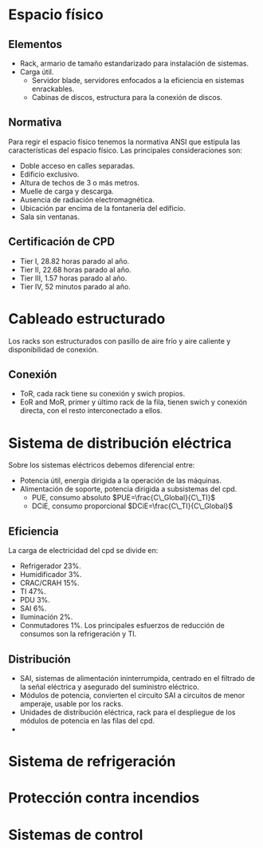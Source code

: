 # Espacio físico
## Elementos
- Rack, armario de tamaño estandarizado para instalación de sistemas.
- Carga útil.
	- Servidor blade, servidores enfocados a la eficiencia en sistemas enrackables.
	- Cabinas de discos, estructura para la conexión de discos.
## Normativa
Para regir el espacio físico tenemos la normativa ANSI que estipula las características del espacio físico. Las principales consideraciones son:
- Doble acceso en calles separadas.
- Edificio exclusivo.
- Altura de techos de 3 o más metros.
- Muelle de carga y descarga.
- Ausencia de radiación electromagnética.
- Ubicación par encima de la fontanería del edificio.
- Sala sin ventanas.
## Certificación de CPD
- Tier I, 28.82 horas parado al año.
- Tier II, 22.68 horas parado al año.
- Tier III, 1.57 horas parado al año.
- Tier IV, 52 minutos parado al año.
# Cableado estructurado
Los racks son estructurados con pasillo de aire frío y aire caliente y disponibilidad de conexión.
## Conexión
- ToR, cada rack tiene su conexión y swich propios.
- EoR and MoR, primer y último rack de la fila, tienen swich y conexión directa, con el resto interconectado a ellos.
# Sistema de distribución eléctrica
Sobre los sistemas eléctricos debemos diferencial entre:
- Potencia útil, energía dirigida a la operación de las máquinas.
- Alimentación de soporte, potencia dirigida a subsistemas del cpd.
	- PUE, consumo absoluto $PUE=\frac{C\_Global}{C\_TI}$
	- DCiE, consumo proporcional $DCiE=\frac{C\_TI}{C\_Global}$
## Eficiencia
La carga de electricidad del cpd se divide en:
- Refrigerador 23%.
- Humidificador 3%.
- CRAC/CRAH 15%.
- TI 47%.
- PDU 3%.
- SAI 6%.
- Iluminación 2%.
- Conmutadores 1%.
Los principales esfuerzos de reducción de consumos son la refrigeración y TI.
## Distribución
- SAI, sistemas de alimentación ininterrumpida, centrado en el filtrado de la señal eléctrica y asegurado del suministro eléctrico.
- Módulos de potencia, convierten el circuito SAI a circuitos de menor amperaje, usable por los racks.
- Unidades de distribución eléctrica, rack para el despliegue de los módulos de potencia en las filas del cpd.
- 
# Sistema de refrigeración
# Protección contra incendios
# Sistemas de control
